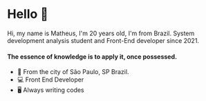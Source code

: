 # Hello 👋

Hi, my name is Matheus, I'm 20 years old, I'm from Brazil. System development analysis student and Front-End developer since 2021.

####  The essence of knowledge is to apply it, once possessed.

- 📍   From the city of São Paulo, SP Brazil.
- 💻   Front End Developer
-  🖥️ Always writing codes
